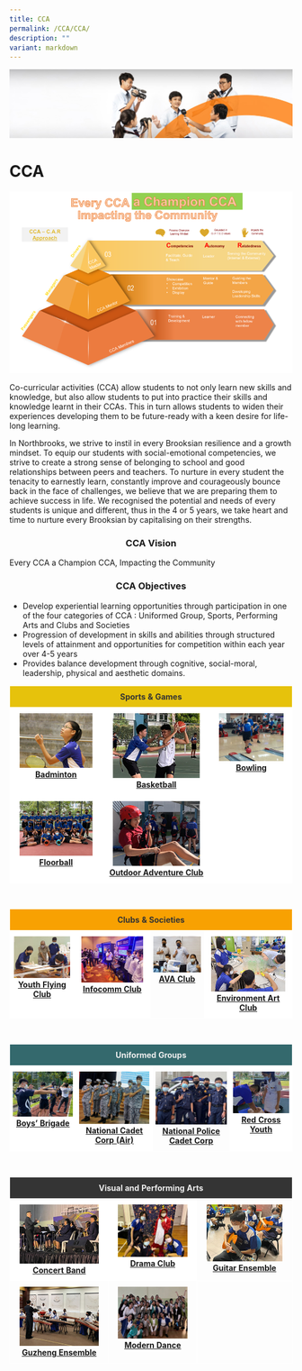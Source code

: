 ```yaml
---
title: CCA
permalink: /CCA/CCA/
description: ""
variant: markdown
---
```

![](/images/cca.jpg)


CCA
===
![](/images/CCA%202022.png)

Co-curricular activities (CCA) allow students to not only learn new skills and knowledge, but also allow students to put into practice their skills and knowledge learnt in their CCAs. This in turn allows students to widen their experiences developing them to be future-ready with a keen desire for life-long learning.

  

In Northbrooks, we strive to instil in every Brooksian resilience and a growth mindset. To equip our students with social-emotional competencies, we strive to create a strong sense of belonging to school and good relationships between peers and teachers. To nurture in every student the tenacity to earnestly learn, constantly improve and courageously bounce back in the face of challenges, we believe that we are preparing them to achieve success in life. We recognised the potential and needs of every students is unique and different, thus in the 4 or 5 years, we take heart and time to nurture every Brooksian by capitalising on their strengths.

### <center> CCA Vision </center>

Every CCA a Champion CCA, Impacting the Community

### <center> CCA Objectives </center>

*   Develop experiential learning opportunities through participation in one of the four categories of CCA : Uniformed Group, Sports, Performing Arts and Clubs and Societies
*   Progression of development in skills and abilities through structured levels of attainment and opportunities for competition within each year over 4-5 years
*   Provides balance development through cognitive, social-moral, leadership, physical and aesthetic domains.





<style type="text/css">
.tg  {border-collapse:collapse;border-spacing:0;}
.tg td{border-color:black;border-style:solid;border-width:1px;
  overflow:hidden;padding:10px 5px;word-break:normal;}
.tg th{border-color:black;border-style:solid;border-width:1px;
  font-weight:normal;overflow:hidden;padding:10px 5px;word-break:normal;}
.tg .tg-q1lq{background-color:#e6c20c;border-color:#ffffff;color:#333;font-weight:bold;text-align:center;vertical-align:top}
.tg .tg-oe15{background-color:#ffffff;border-color:#ffffff;text-align:left;vertical-align:top}
.tg .tg-wk8r{background-color:#ffffff;border-color:#ffffff;text-align:center;vertical-align:top}
</style>
<table class="tg">
<thead>
  <tr>
    <th class="tg-q1lq" colspan="3">Sports &amp; Games</th>
  </tr>
</thead>
<tbody>
  <tr>
    <td class="tg-wk8r"><a href="/CCA/Sports-and-Games/Badminton/"><img style="width:85%" src="/images/badminton.jpg"></a><a href="/CCA/Sports-and-Games/Badminton/" target="_blank" rel="noopener noreferrer"><span style="font-weight:700;text-decoration:underline">Badminton</span></a></td>
    <td class="tg-wk8r"><a href="/CCA/Sports-and-Games/Basketball/"><img style="width:85%" src="/images/Basketball.jpg"></a><a href="/CCA/Sports-and-Games/Basketball/" target="_blank" rel="noopener noreferrer"><span style="font-weight:700;text-decoration:underline">Basketball</span></a></td>
    <td class="tg-wk8r"><a href="/CCA/Sports-and-Games/Bowling/"><img style="width:85%" src="/images/Bowling.jpg"></a><a href="/CCA/Sports-and-Games/Bowling/" target="_blank" rel="noopener noreferrer"><span style="font-weight:700;text-decoration:underline">Bowling</span></a></td>
  </tr>
  <tr>
    <td class="tg-wk8r"><a href="/CCA/Sports-and-Games/Floorball/"><img style="width:85%" src="/images/Floorball.jpg"></a><a href="/CCA/Sports-and-Games/Floorball/" target="_blank" rel="noopener noreferrer"><span style="font-weight:700;text-decoration:underline">Floorball</span></a></td>
    <td class="tg-wk8r"><a href="/CCA/Sports-and-Games/Outdoor-Adventure-Club/"><img style="width:85%" src="/images/Odac.jpg"></a><a href="/CCA/Sports-and-Games/Outdoor-Adventure-Club/" target="_blank" rel="noopener noreferrer"><span style="font-weight:bold;text-decoration:underline">Outdoor Adventure Club</span></a></td>
    <td class="tg-oe15"></td>
  </tr>
</tbody>
</table>
<br>

<style type="text/css">
.tg  {border-collapse:collapse;border-spacing:0;}
.tg td{border-color:black;border-style:solid;border-width:1px;
  overflow:hidden;padding:10px 5px;word-break:normal;}
.tg th{border-color:black;border-style:solid;border-width:1px;
  font-weight:normal;overflow:hidden;padding:10px 5px;word-break:normal;}
.tg .tg-8jgo{border-color:#ffffff;text-align:center;vertical-align:top}
.tg .tg-wk8r{background-color:#ffffff;border-color:#ffffff;text-align:center;vertical-align:top}
.tg .tg-s3zw{background-color:#f8a102;border-color:#ffffff;color:#333; !important;
  text-align:center;vertical-align:top}
</style>
<table class="tg">
<thead>
  <tr>
    <th class="tg-s3zw" colspan="4"><span style="font-weight:bold;font-style:normal">Clubs &amp; Societies</span></th>
  </tr>
</thead>
<tbody>
  <tr>
    <td class="tg-wk8r"><a href="/CCA/Clubs-and-Societies/Youth-Flying-Club/"><img style="width:96%" src="/images/Yfc.jpg"></a><a href="/CCA/Clubs-and-Societies/Youth-Flying-Club/" target="_blank" rel="noopener noreferrer"><span style="font-weight:700;text-decoration:underline">Youth Flying Club</span></a><br></td>
    <td class="tg-wk8r"><a href="/CCA/Clubs-and-Societies/Infocomm-Club/"><img style="width:90%" src="/images/Infocomm%20club.jpg"></a><a href="/CCA/Clubs-and-Societies/Infocomm-Club/" target="_blank" rel="noopener noreferrer"><span style="font-weight:700;text-decoration:underline">Infocomm Club</span></a></td>
    <td class="tg-8jgo"><a href="/CCA/Clubs-and-Societies/AVA-club/"><img style="width:150%" src="/images/Ava.jpg"></a><a href="/CCA/Clubs-and-Societies/AVA-club/" target="_blank" rel="noopener noreferrer"><span style="font-weight:700;text-decoration:underline">AVA Club</span></a></td>
    <td class="tg-wk8r"><a href="/CCA/Clubs-and-Societies/Environmental-Art-Club/"><img style="width:90%" src="/images/Eac.jpg"></a><a href="/CCA/Clubs-and-Societies/Environmental-Art-Club/" target="_blank" rel="noopener noreferrer"><span style="font-weight:700;text-decoration:underline">Environment Art Club</span></a></td>
  </tr>
</tbody>
</table>
<br>


	
	
	
<style type="text/css">
.tg  {border-collapse:collapse;border-spacing:0;}
.tg td{border-color:black;border-style:solid;border-width:1px;
  overflow:hidden;padding:10px 5px;word-break:normal;}
.tg th{border-color:black;border-style:solid;border-width:1px;
  font-weight:normal;overflow:hidden;padding:10px 5px;word-break:normal;}
.tg .tg-8jgo{border-color:#ffffff;text-align:center;vertical-align:top}
.tg .tg-wk8r{background-color:#ffffff;border-color:#ffffff;text-align:center;vertical-align:top}
.tg .tg-gdg2{background-color:#34696d;border-color:#ffffff;color:#efefef; !important;
  text-align:center;vertical-align:top}
</style>
<table class="tg">
<thead>
  <tr>
    <th class="tg-gdg2" colspan="4"><span style="font-weight:bold;font-style:normal">Uniformed Groups</span></th>
  </tr>
</thead>
<tbody>
  <tr>
    <td class="tg-wk8r"><a href="/CCA/Uniformed-Groups/Boys-Brigade/"><img style="width:150%" src="/images/Bb.jpg"></a><a href="/CCA/Uniformed-Groups/Boys-Brigade/" target="_blank" rel="noopener noreferrer"><span style="font-weight:700;text-decoration:underline">Boys’ Brigade</span></a><br></td>
    <td class="tg-wk8r"><a href="/CCA/Uniformed-Groups/National-Cadet-Corps-Air/"><img style="width:150%" src="/images/Ncc.jpg"></a><a href="/CCA/Uniformed-Groups/National-Cadet-Corps-Air/" target="_blank" rel="noopener noreferrer"><span style="font-weight:700;text-decoration:underline">National Cadet Corp (Air)</span></a></td>
    <td class="tg-8jgo"><a href="/CCA/Uniformed-Groups/National-Police-Cadet-Corps/"><img style="width:150%" src="/images/Npcc.jpg"></a><a href="/CCA/Uniformed-Groups/National-Police-Cadet-Corps/" target="_blank" rel="noopener noreferrer"><span style="font-weight:700;text-decoration:underline">National Police Cadet Corp</span></a></td>
    <td class="tg-wk8r"><a href="/CCA/Uniformed-Groups/Red-Cross-Youth/"><img style="width:150%" src="/images/Rcy.jpg"></a><a href="/CCA/Uniformed-Groups/Red-Cross-Youth/" target="_blank" rel="noopener noreferrer"><span style="font-weight:700;text-decoration:underline">Red Cross Youth</span></a></td>
  </tr>
</tbody>
</table>
<br>

<style type="text/css">
.tg  {border-collapse:collapse;border-spacing:0;}
.tg td{border-color:black;border-style:solid;border-width:1px;
  overflow:hidden;padding:10px 5px;word-break:normal;}
.tg th{border-color:black;border-style:solid;border-width:1px;
  font-weight:normal;overflow:hidden;padding:10px 5px;word-break:normal;}
.tg .tg-zv4m{border-color:#ffffff;text-align:left;vertical-align:top}
.tg .tg-8jgo{border-color:#ffffff;text-align:center;vertical-align:top}
.tg .tg-wk8r{background-color:#ffffff;border-color:#ffffff;text-align:center;vertical-align:top}
.tg .tg-ixfl{background-color:#343434;border-color:#ffffff;color:#efefef; !important;
  text-align:center;vertical-align:top}
</style>
<table class="tg">
<thead>
  <tr>
    <th class="tg-ixfl" colspan="3"><span style="font-weight:bold;font-style:normal">Visual and Performing Arts</span></th>
  </tr>
</thead>
<tbody>
  <tr>
    <td class="tg-wk8r"><a href="/CCA/Visual-and-Performing-Arts/Concert-Band/"><img style="width:85%" src="/images/Concert.jpg"></a><a href="/CCA/Visual-and-Performing-Arts/Concert-Band/" target="_blank" rel="noopener noreferrer"><span style="font-weight:700;text-decoration:underline">Concert Band</span></a></td>
    <td class="tg-wk8r"><a href="/CCA/Visual-and-Performing-Arts/Drama-Club/"><img style="width:85%" src="/images/Drama.jpg"></a><a href="/CCA/Visual-and-Performing-Arts/Drama-Club/" target="_blank" rel="noopener noreferrer"><span style="font-weight:700;text-decoration:underline">Drama Club</span></a></td>
    <td class="tg-8jgo"><a href="/CCA/Visual-and-Performing-Arts/Guitar-Ensemble/"><img style="width:85%" src="/images/Guitar.jpg"></a><a href="/CCA/Visual-and-Performing-Arts/Guitar-Ensemble/" target="_blank" rel="noopener noreferrer"><span style="font-weight:700;text-decoration:underline">Guitar Ensemble</span></a></td>
  </tr>
  <tr>
    <td class="tg-8jgo"><a href="/CCA/Visual-and-Performing-Arts/Guzheng-Ensemble/"><img style="width:85%" src="/images/Guzheng.jpg"></a><a href="/CCA/Visual-and-Performing-Arts/Guzheng-Ensemble/" target="_blank" rel="noopener noreferrer"><span style="font-weight:700;text-decoration:underline">Guzheng Ensemble</span></a></td>
    <td class="tg-8jgo"><a href="/CCA/Visual-and-Performing-Arts/Modern-Dance/"><img style="width:85%" src="/images/MD.jpg"></a><a href="/CCA/Visual-and-Performing-Arts/Modern-Dance/" target="_blank" rel="noopener noreferrer"><span style="font-weight:bold;text-decoration:underline">Modern Dance</span></a><br></td>
    <td class="tg-zv4m"></td>
  </tr>
</tbody>
</table>